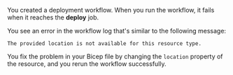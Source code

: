 You created a deployment workflow. When you run the workflow, it fails when it reaches the **deploy** job.

You see an error in the workflow log that's similar to the following message:

```Output
The provided location is not available for this resource type.
```

You fix the problem in your Bicep file by changing the `location` property of the resource, and you rerun the workflow successfully.
